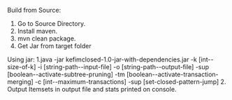 Build from Source:
1. Go to Source Directory.
2. Install maven.
3. mvn clean package.
4. Get Jar from target folder


Using jar:
1.java -jar kefimclosed-1.0-jar-with-dependencies.jar -k [int--size-of-k] -i [string-path--input-file] -o [string-path--output-file] -sup [boolean--activate-subtree-pruning] -tm [boolean--activate-transaction-merging] -c [int--maximum-transactions] -sup [set-closed-pattern-jump]
2. Output Itemsets in output file and stats printed on console.